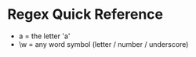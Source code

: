 Regex Quick Reference
=====================

- a = the letter 'a'
- \w = any word symbol (letter / number / underscore) 

